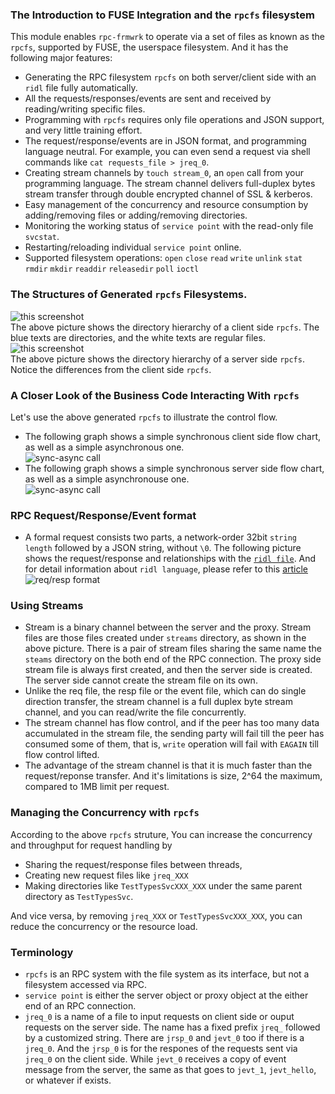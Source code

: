 ### The Introduction to FUSE Integration and the `rpcfs` filesystem
This module enables `rpc-frmwrk` to operate via a set of files as known as the `rpcfs`, supported by FUSE, the userspace filesystem. And it has the following major features:
  * Generating the RPC filesystem `rpcfs` on both server/client side with an `ridl` file fully automatically.
  * All the requests/responses/events are sent and received by reading/writing specific files.
  * Programming with `rpcfs` requires only file operations and JSON support, and very little training effort.
  * The request/response/events are in JSON format, and programming language neutral.
    For example, you can even send a request via shell commands like `cat requests_file > jreq_0`. 
  * Creating stream channels by `touch stream_0`, an `open` call from your programming language.
    The stream channel delivers full-duplex bytes stream transfer through double encrypted channel of SSL & kerberos.
  * Easy management of the concurrency and resource consumption by adding/removing files or adding/removing directories.
  * Monitoring the working status of `service point` with the read-only file `svcstat`.
  * Restarting/reloading individual `service point` online.
  * Supported filesystem operations: `open` `close` `read` `write` `unlink` `stat` `rmdir` `mkdir` `readdir` `releasedir` `poll` `ioctl` 

### The Structures of Generated `rpcfs` Filesystems.
![this screenshot](https://github.com/zhiming99/rpc-frmwrk/blob/master/pics/rpcfs-cli.png)   
The above picture shows the directory hierarchy of a client side `rpcfs`. The blue texts are directories, and the white texts are regular files.   
![this screenshot](https://github.com/zhiming99/rpc-frmwrk/blob/master/pics/rpcfs-svr.png)   
The above picture shows the directory hierarchy of a server side `rpcfs`. Notice the differences from the client side `rpcfs`.   
### A Closer Look of the Business Code Interacting With `rpcfs`
Let's use the above generated `rpcfs` to illustrate the control flow.   
* The following graph shows a simple synchronous client side flow chart, as well as a simple asynchronous one.   
![sync-async call](https://github.com/zhiming99/rpc-frmwrk/blob/master/pics/sync-async.png)   
* The following graph shows a simple synchronous server side flow chart, as well as a simple asynchronouse one.   
![sync-async call](https://github.com/zhiming99/rpc-frmwrk/blob/master/pics/sync-async-svr.png)   

### RPC Request/Response/Event format
* A formal request consists two parts, a network-order 32bit `string length` followed by a JSON string, without `\0`. The following picture shows the request/response and relationships with the [`ridl file`](https://github.com/zhiming99/rpc-frmwrk/blob/master/examples/hellowld.ridl). And for detail information about `ridl language`, please refer to this [article](https://github.com/zhiming99/rpc-frmwrk/blob/master/ridl/README.md)   
![req/resp format](https://github.com/zhiming99/rpc-frmwrk/blob/master/pics/ridl-req-mapping.png)    

### Using Streams
* Stream is a binary channel between the server and the proxy. Stream files are those files created under `streams` directory, as shown in the above picture. There is a pair of stream files sharing the same name the `steams` directory on the both end of the RPC connection. The proxy side stream file is always first created, and then the server side is created. The server side cannot create the stream file on its own.
* Unlike the req file, the resp file or the event file, which can do single direction transfer, the stream channel is a full duplex byte stream channel, and you can read/write the file concurrently. 
* The stream channel has flow control, and if the peer has too many data accumulated in the stream file, the sending party will fail till the peer has consumed some of them, that is, `write` operation will fail with `EAGAIN` till flow control lifted.
* The advantage of the stream channel is that it is much faster than the request/reponse transfer. And it's limitations is size, 2^64 the maximum, compared to 1MB limit per request.

### Managing the Concurrency with `rpcfs`
According to the above `rpcfs` struture, You can increase the concurrency and throughput for request handling by
 * Sharing the request/response files between threads, 
 * Creating new request files like `jreq_XXX` 
 * Making directories like `TestTypesSvcXXX_XXX` under the same parent directory as `TestTypesSvc`.

And vice versa, by removing `jreq_XXX` or `TestTypesSvcXXX_XXX`, you can reduce the concurrency or the resource load. 
### Terminology
  * `rpcfs` is  an RPC system with the file system as its interface, but not a filesystem accessed via RPC.
  * `service point` is either the server object or proxy object at the either end of an RPC connection.
  * `jreq_0` is a name of a file to input requests on client side or ouput requests on the server side. The name has a fixed prefix `jreq_` followed by a   customized string. There are `jrsp_0` and `jevt_0` too if there is a `jreq_0`. And the `jrsp_0` is for the respones of the requests sent via `jreq_0` on the client side. While `jevt_0` receives a copy of event message from the server, the same as that goes to `jevt_1`, `jevt_hello`, or whatever if exists.

  
